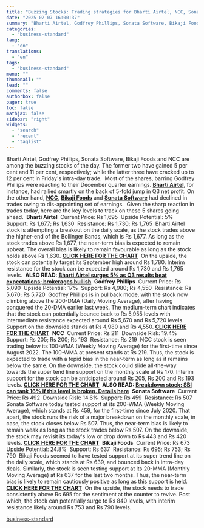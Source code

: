 ```yaml
---
title: "Buzzing Stocks: Trading strategies for Bharti Airtel, NCC, Sonata Software"
date: "2025-02-07 16:00:37"
summary: "Bharti Airtel, Godfrey Phillips, Sonata Software, Bikaji Foods and NCC are among the buzzing stocks of the day. The former two have gained 5 per cent and 11 per cent, respectively; while the latter three have cracked up to 12 per cent in Friday's intra-day trade. Most of the shares,..."
categories:
  - "business-standard"
lang:
  - "en"
translations:
  - "en"
tags:
  - "business-standard"
menu: ""
thumbnail: ""
lead: ""
comments: false
authorbox: false
pager: true
toc: false
mathjax: false
sidebar: "right"
widgets:
  - "search"
  - "recent"
  - "taglist"
---
```


Bharti Airtel, Godfrey Phillips, Sonata Software, Bikaji Foods and NCC are among the buzzing stocks of the day. The former two have gained 5 per cent and 11 per cent, respectively; while the latter three have cracked up to 12 per cent in Friday's intra-day trade.  Most of the shares, barring Godfrey Phillips were reacting to their December quarter earnings. [**Bharti Airtel**](https://www.business-standard.com/markets/news/bharti-airtel-surges-5-as-q3-results-beat-expectations-brokerages-bullish-125020700414_1.html), for instance, had rallied smartly on the back of 5-fold jump in Q3 net profit. On the other hand, [**NCC**](https://www.business-standard.com/markets/news/ncc-slips-15-hits-11-month-low-on-disappointing-q3-results-125020700551_1.html), [**Bikaji Foods**](https://www.business-standard.com/markets/news/bikaji-foods-plunges-13-sharpest-intra-day-fall-since-listing-on-weak-q3-125020700476_1.html) and [**Sonata Software**](https://www.business-standard.com/markets/news/sonata-software-tanks-19-stock-hits-52-week-low-on-muted-q3-earnings-125020700291_1.html) had declined in trades owing to dis-appointing set of earnings.  Given the sharp reaction in trades today, here are the key levels to track on these 5 shares going ahead.  **Bharti Airtel**  Current Price: Rs 1,695  Upside Potential: 5%  Support: Rs 1,677; Rs 1,630  Resistance: Rs 1,730; Rs 1,765  Bharti Airtel stock is attempting a breakout on the daily scale, as the stock trades above the higher-end of the Bollinger Bands, which is Rs 1,677. As long as the stock trades above Rs 1,677, the near-term bias is expected to remain upbeat. The overall bias is likely to remain favourable as long as the stock holds above Rs 1,630. [**CLICK HERE FOR THE CHART**](https://bsmedia.business-standard.com/_media/bs/data/general-file-upload/2025-02/BHARTI_Airtel_070225.jpg)  On the upside, the stock can potentially target its September high around Rs 1,780. Interim resistance for the stock can be expected around Rs 1,730 and Rs 1,765 levels.  **ALSO READ: [Bharti Airtel surges 5% as Q3 results beat expectations; brokerages bullish](https://www.business-standard.com/markets/news/bharti-airtel-surges-5-as-q3-results-beat-expectations-brokerages-bullish-125020700414_1.html)**  **Godfrey Phillips**  Current Price: Rs 5,090  Upside Potential: 17%  Support: Rs 4,980; Rs 4,550  Resistance: Rs 5,670; Rs 5,720  Godfrey Phillips is in pullback mode, with the stock now climbing above the 200-DMA (Daily Moving Average), after having conquered the 20-DMA earlier last week. The medium-term chart indicates that the stock can potentially bounce back to Rs 5,955 levels with intermediate resistance expected around Rs 5,670 and Rs 5,720 levels. Support on the downside stands at Rs 4,980 and Rs 4,550. [**CLICK HERE FOR THE CHART**](https://bsmedia.business-standard.com/_media/bs/data/general-file-upload/2025-02/GODFRYPHLP_070225.jpg)  **NCC**  Current Price: Rs 211  Downside Risk: 19.4%  Support: Rs 205; Rs 200; Rs 193  Resistance: Rs 219  NCC stock is seen trading below its 100-WMA (Weekly Moving Average) for the first-time since August 2022. The 100-WMA at present stands at Rs 219. Thus, the stock is expected to trade with a tepid bias in the near-term as long as it remains below the same. On the downside, the stock could slide all-the-way towards the super tend line support on the monthly scale at Rs 170. Interim support for the stock can be anticipated around Rs 205, Rs 200 and Rs 193 levels. [**CLICK HERE FOR THE CHART**](https://bsmedia.business-standard.com/_media/bs/data/general-file-upload/2025-02/NCC_070225.jpg)  **ALSO READ: [Breakdown stock: SBI can tank 16% if this level is broken. Details here](https://www.business-standard.com/markets/news/breakdown-stock-sbi-can-tank-16-if-this-level-is-broken-details-here-125020700502_1.html?1738914006)**  **Sonata Software**  Current Price: Rs 492  Downside Risk: 14.6%  Support: Rs 459  Resistance: Rs 507  Sonata Software today tested support at its 200-WMA (Weekly Moving Average), which stands at Rs 459, for the first-time since July 2020. That apart, the stock runs the risk of a major breakdown on the monthly scale, in case, the stock closes below Rs 507. Thus, the near-term bias is likely to remain weak as long as the stock trades below Rs 507. On the downside, the stock may revisit its today's low or drop down to Rs 443 and Rs 420 levels. [**CLICK HERE FOR THE CHART**](https://bsmedia.business-standard.com/_media/bs/data/general-file-upload/2025-02/SONATSOFTWARE_070225.jpg)  **Bikaji Foods**  Current Price: Rs 673  Upside Potential: 24.8%  Support: Rs 637  Resistance: Rs 695; Rs 753; Rs 790  Bikaji Foods seemed to have tested support at its super trend line on the daily scale, which stands at Rs 639, and bounced back in intra-day deals. Similarly, the stock is seen testing support at its 20-MMA (Monthly Moving Average) at Rs 637 for the last two months. Thus, the near-term bias is likely to remain cautiously positive as long as this support is held. [**CLICK HERE FOR THE CHART**](https://bsmedia.business-standard.com/_media/bs/data/general-file-upload/2025-02/BIKAJI_FOODS_070225.jpg)  On the upside, the stock needs to trade consistently above Rs 695 for the sentiment at the counter to revive. Post which, the stock can potentially surge to Rs 840 levels, with interim resistance likely around Rs 753 and Rs 790 levels.

[business-standard](https://www.business-standard.com/markets/news/buzzing-stocks-trading-strategies-for-bharti-airtel-ncc-sonata-software-125020700731_1.html)
